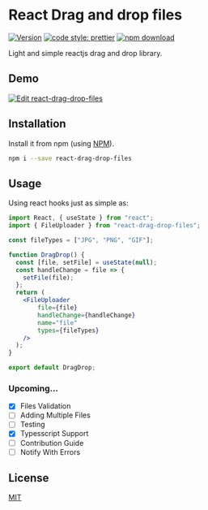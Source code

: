# React Drag and drop files


[![Version](http://img.shields.io/npm/v/react-drag-drop-files.svg)](https://www.npmjs.org/package/react-drag-drop-files) [![code style: prettier](https://img.shields.io/badge/code_style-prettier-ff69b4.svg)](https://github.com/prettier/prettier) [![npm download][download-image]][download-url] 

[download-image]: https://img.shields.io/npm/dm/react-drag-drop-files.svg?style=flat-square
[download-url]: https://npmjs.org/package/react-drag-drop-files


Light and simple reactjs drag and drop library.


## Demo

[![Edit react-drag-drop-files](https://codesandbox.io/static/img/play-codesandbox.svg)](https://codesandbox.io/s/react-drag-drop-files-sghbp)
## Installation
Install it from npm (using [NPM](http://webpack.github.io/)).

```bash
npm i --save react-drag-drop-files
```


## Usage
Using react hooks just as simple as:

```jsx static
import React, { useState } from "react";
import { FileUploader } from "react-drag-drop-files";

const fileTypes = ["JPG", "PNG", "GIF"];

function DragDrop() {
  const [file, setFile] = useState(null);
  const handleChange = file => {
    setFile(file);
  };
  return (
    <FileUploader 
        file={file} 
        handleChange={handleChange} 
        name="file" 
        types={fileTypes} 
    />
  );
}

export default DragDrop;
```
### Upcoming...

- [X] Files Validation
- [ ] Adding Multiple Files
- [ ] Testing
- [X] Typesscript Support
- [ ] Contribution Guide
- [ ] Notify With Errors
## License
[MIT](https://choosealicense.com/licenses/mit/)